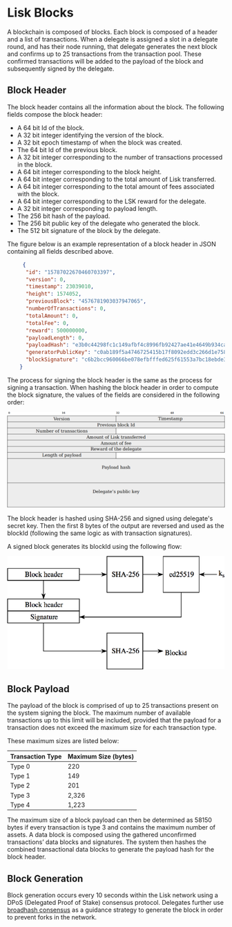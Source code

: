 # Lisk Blocks 

A blockchain is composed of blocks. Each block is composed of a header and a list of transactions. When a delegate is assigned a slot in a delegate round, and has their node running, that delegate generates the next block and confirms up to 25 transactions from the transaction pool. These confirmed transactions will be added to the payload of the block and subsequently signed by the delegate.

## Block Header
The block header contains all the information about the block. The following fields compose the block header:

- A 64 bit Id of the block.
- A 32 bit integer identifying the version of the block.
- A 32 bit epoch timestamp of when the block was created.
- The 64 bit Id of the previous block.
- A 32 bit integer corresponding to the number of transactions processed in the block.
- A 64 bit integer corresponding to the block height.
- A 64 bit integer corresponding to the total amount of Lisk transferred.
- A 64 bit integer corresponding to the total amount of fees associated with the block.
- A 64 bit integer corresponding to the LSK reward for the delegate.
- A 32 bit integer corresponding to payload length.
- The 256 bit hash of the payload.
- The 256 bit public key of the delegate who generated the block.
- The 512 bit signature of the block by the delegate.

The figure below is an example representation of a block header  in JSON containing all fields described above. 

```json
     {
      "id": "15787022670460703397",
      "version": 0,
      "timestamp": 23039010,
      "height": 1574052,
      "previousBlock": "4576781903037947065",
      "numberOfTransactions": 0,
      "totalAmount": 0,
      "totalFee": 0,
      "reward": 500000000,
      "payloadLength": 0,
      "payloadHash": "e3b0c44298fc1c149afbf4c8996fb92427ae41e4649b934ca495991b7852b855",
      "generatorPublicKey": "c0ab189f5a4746725415b17f8092edd3c266d1e758e840f02a3c99547b3a527f",
      "blockSignature": "c6b2bcc960066be078efbfffed625f61553a7bc18ebde3892636c2f36850de234a9c70ba3e33b606db2eff724398026984e4d391c1fbbe70c94dd9d07ff0060b"
    }
```

The process for signing the block header is the same as the process for signing a transaction. When hashing the block header in order to compute the block signature, the values of the fields are considered in the following order:

![lisk_protocol-blockheader](lisk_protocol-blockheader.png "lisk_protocol-blockheader")

The block header is hashed using SHA-256 and signed using delegate's secret key. Then the first 8 bytes of the output are reversed and used as the blockId (following the same logic as with transaction signatures). 

A signed block generates its blockId using the following flow:

![lisk_protocol-blockid](lisk_protocol-blockid.png "lisk_protocol-blockid")

## Block Payload
The payload of the block is comprised of up to 25 transactions present on the system signing the block. The maximum number of available transactions up to this limit will be included, provided that the payload for a transaction does not exceed the maximum size for each transaction type. 

These maximum sizes are listed below:

**Transaction Type** | **Maximum Size (bytes)**
--- | ---
Type 0 | 220
Type 1 | 149
Type 2 | 201
Type 3 | 2,326
Type 4 | 1,223

The maximum size of a block payload can then be determined as 58150 bytes if every transaction is type 3 and contains the maximum number of assets. A data block is composed using the gathered unconfirmed transactions’ data blocks and signatures. The system then hashes the combined transactional data blocks to generate the payload hash for the block header.

## Block Generation

Block generation occurs every 10 seconds within the Lisk network using a DPoS (Delegated Proof of Stake) consensus protocol. Delegates further use [broadhash consensus](../consensus/consensus.md#broadhash-consensus) as a guidance strategy to generate the block in order to prevent forks in the network.
